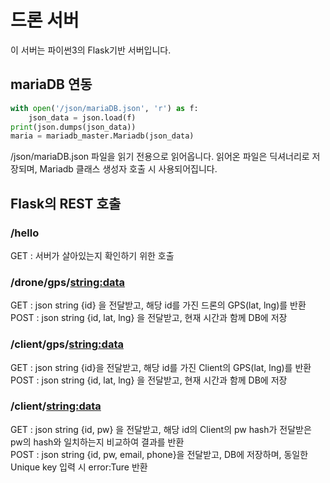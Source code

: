 # 드론 서버
이 서버는 파이썬3의 Flask기반 서버입니다.


## mariaDB 연동
``` python
with open('/json/mariaDB.json', 'r') as f:
    json_data = json.load(f)
print(json.dumps(json_data))
maria = mariadb_master.Mariadb(json_data)
```
/json/mariaDB.json 파일을 읽기 전용으로 읽어옵니다.
읽어온 파일은 딕셔너리로 저장되며, Mariadb 클래스 생성자 호출 시 사용되어집니다.

## Flask의 REST 호출
### /hello
GET : 서버가 살아있는지 확인하기 위한 호출

### /drone/gps/<string:data>
GET : json string {id} 을 전달받고, 해당 id를 가진 드론의  GPS(lat, lng)를 반환  
POST : json string {id, lat, lng} 을 전달받고, 현재 시간과 함께 DB에 저장

### /client/gps/<string:data>
GET : json string {id}을 전달받고, 해당 id를 가진 Client의  GPS(lat, lng)를 반환
POST : json string {id, lat, lng} 을 전달받고, 현재 시간과 함께 DB에 저장

### /client/<string:data>
GET : json string {id, pw} 을 전달받고, 해당 id의 Client의 pw hash가 전달받은 pw의 hash와 일치하는지 비교하여 결과를 반환  
POST : json string {id, pw, email, phone}을 전달받고, DB에 저장하며, 동일한 Unique key 입력 시 error:Ture 반환 